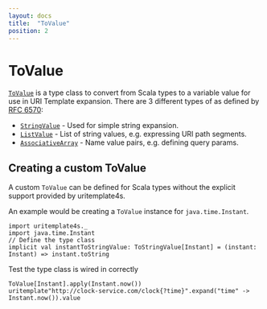 ```yaml
---
layout: docs
title:  "ToValue"
position: 2
---
```


# ToValue

[`ToValue`](/uritemplate4s/api/latest/uritemplate4s/ToValue.html) is a type class to convert from
Scala types to a variable value for use in URI Template expansion. There are 3 different types of as defined by [RFC 6570](https://tools.ietf.org/html/rfc6570):
* [`StringValue`](/uritemplate4s/api/latest/uritemplate4s/StringValue.html) - Used for simple string expansion.
* [`ListValue`](/uritemplate4s/api/latest/uritemplate4s/ListValue.html) - List of string values, e.g. expressing URI path segments.
* [`AssociativeArray`](/uritemplate4s/api/latest/uritemplate4s/AssociativeArray.html) - Name value pairs, e.g. defining query params.

## Creating a custom ToValue

A custom `ToValue` can be defined for Scala types without the explicit support provided by uritemplate4s.

An example would be creating a `ToValue` instance for `java.time.Instant`.

```tut:silent
import uritemplate4s._
import java.time.Instant
// Define the type class
implicit val instantToStringValue: ToStringValue[Instant] = (instant: Instant) => instant.toString
```
Test the type class is wired in correctly
```tut:book
ToValue[Instant].apply(Instant.now())
uritemplate"http://clock-service.com/clock{?time}".expand("time" -> Instant.now()).value
```

